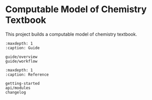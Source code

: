 # Computable Model of Chemistry Textbook

This project builds a computable model of chemistry textbook.

```{toctree}
:maxdepth: 1
:caption: Guide

guide/overview
guide/workflow
```

```{toctree}
:maxdepth: 1
:caption: Reference

getting-started
api/modules
changelog
```
